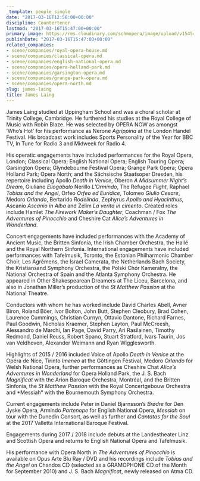 ```yaml
---
_template: people_single
date: "2017-03-16T12:58:00+00:00"
discipline: Countertenor
lastmod: "2017-03-16T15:47:00+00:00"
primary_image: https://res.cloudinary.com/schmopera/image/upload/v1545409169/media/webhook-uploads/1489669028578/2017-03-16---James-Laing.jpg.jpg
publishDate: "2017-03-16T15:47:00+00:00"
related_companies:
- scene/companies/royal-opera-house.md
- scene/companies/classical-opera.md
- scene/companies/english-national-opera.md
- scene/companies/opera-holland-park.md
- scene/companies/garsington-opera.md
- scene/companies/grange-park-opera.md
- scene/companies/opera-north.md
slug: james-laing
title: James Laing
---
```


James Laing studied at Uppingham School and was a choral scholar at Trinity College, Cambridge. He furthered his studies at the Royal College of Music with Robin Blaze. He was selected by OPERA NOW as amongst ‘Who’s Hot’ for his performance as Nerone *Agrippina* at the London Handel Festival. His broadcast work includes Sports Personality of the Year for BBC TV, In Tune for Radio 3 and Midweek for Radio 4. 

His operatic engagements have included performances for the Royal Opera, London; Classical Opera; English National Opera; English Touring Opera; Garsington Opera; Glyndebourne Festival Opera; Grange Park Opera; Opera Holland Park; Opera North; and the Sächsische Staatsoper Dresden, his repertoire including Apollo *Death in Venice*, Oberon *A Midsummer Night’s Dream*, Giuliano *Eliogabalo* Nerillo *L’Ormindo*, The Refugee *Flight*, Raphael *Tobias and the Angel*, Orfeo *Orfeo ed Euridice*, Tolomeo *Giulio Cesare*, Medoro *Orlando*, Bertarido *Rodelinda*, Zephyrus *Apollo and Hyacinthus*, Ascanio *Ascanio in Alba* and Zelim *La verita in cimento*. Created roles include Hamlet *The Firework Maker’s Daughter*, Coachman / Fox *The Adventures of Pinocchio* and Cheshire Cat *Alice’s Adventures in Wonderland*.

Concert engagements have included performances with the Academy of Ancient Music, the Britten Sinfonia, the Irish Chamber Orchestra, the Hallé and the Royal Northern Sinfonia. International engagements have included performances with Tafelmusik, Toronto, the Estonian Philharmonic Chamber Choir, Les Agrémens, the Israel Camerata, the Netherlands Bach Society, the Kristiansand Symphony Orchestra, the Polski Chór Kameralny, the National Orchestra of Spain and the Atlanta Symphony Orchestra. He appeared in Other Shakespearean Dreamers at The Liceu, Barcelona, and also in Jonathan Miller’s production of the *St Matthew Passion* at the National Theatre.

Conductors with whom he has worked include David Charles Abell, Avner Biron, Roland Böer, Ivor Bolton, John Butt, Stephen Cleobury, Brad Cohen, Laurence Cummings, Christian Curnyn, Ottavio Dantone, Richard Farnes, Paul Goodwin, Nicholas Kraemer, Stephen Layton, Paul McCreesh, Alessandro de Marchi, Ian Page, David Parry, Ari Rasilainen, Timothy Redmond, Daniel Reuss, Robert Spano, Stuart Stratford, Ivars Taurin, Jos van Veldhoven, Alexander Weimann and Ryan Wigglesworth.

Highlights of 2015 / 2016 included Voice of Apollo *Death in Venice* at the Opéra de Nice, Tirinto *Imeneo* at the Göttingen Festival, Medoro *Orlando* for Welsh National Opera, further performances as Cheshire Chat *Alice’s Adventures in Wonderland* for Opera Holland Park, the J. S. Bach *Magnificat* with the Arion Baroque Orchestra, Montréal, and the Britten Sinfonia, the *St Matthew Passion* with the Royal Concertgebouw Orchestra and *Messiah° with the Bournemouth Symphony Orchestra.

Current engagements include Peter in Daniel Bjarnsson’s *Brødre* for Den Jyske Opera, Armindo *Partenope* for English National Opera, *Messiah* on tour with the Dunedin Consort, as well as further and *Cantatas for the Soul* at the 2017 Valletta International Baroque Festival.

Engagements during 2017 / 2018 include debuts at the Landestheater Linz and Scottish Opera and returns to English National Opera and Tafelmusik.

His performance with Opera North in *The Adventures of Pinocchio* is available on Opus Arte Blu Ray / DVD and his recordings include *Tobias and the Angel* on Chandos CD (selected as a GRAMOPHONE CD of the Month for September 2010) and J. S. Bach *Magnificat*, newly released on Atma CD.

